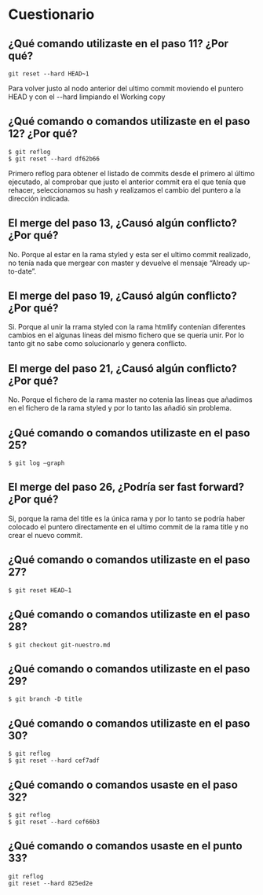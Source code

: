 # Cuestionario


## ¿Qué comando utilizaste en el paso 11? ¿Por qué?

~~~~
git reset --hard HEAD~1
~~~~

Para volver justo al nodo anterior del ultimo commit moviendo el puntero HEAD y con el --hard limpiando el Working copy

## ¿Qué comando o comandos utilizaste en el paso 12? ¿Por qué?

~~~~
$ git reflog
$ git reset --hard df62b66
~~~~

Primero reflog para obtener el listado de commits desde el primero al último ejecutado, al comprobar que justo el anterior commit era el que tenía que rehacer, seleccionamos su hash y realizamos el cambio del puntero a la dirección indicada.

## El merge del paso 13, ¿Causó algún conflicto? ¿Por qué?

No. Porque al estar en la rama styled y esta ser el ultimo commit realizado, no tenía nada que mergear con master y devuelve el mensaje “Already up-to-date”.

## El merge del paso 19, ¿Causó algún conflicto? ¿Por qué?

Si. Porque al unir la rrama styled con la rama htmlify contenían diferentes cambios en el algunas líneas del mismo fichero que se quería unir. Por lo tanto git no sabe como solucionarlo y genera conflicto.

## El merge del paso 21, ¿Causó algún conflicto? ¿Por qué?

No. Porque el fichero de la rama master no cotenia las líneas que añadimos en el fichero de la rama styled y por lo tanto las añadió sin problema.

## ¿Qué comando o comandos utilizaste en el paso 25?

~~~
$ git log –graph
~~~~

## El merge del paso 26, ¿Podría ser fast forward? ¿Por qué?

Si, porque la rama del title es la única rama y por lo tanto se podría haber colocado el puntero directamente en el ultimo commit de la rama title y no crear el nuevo commit.

## ¿Qué comando o comandos utilizaste en el paso 27?

~~~~
$ git reset HEAD~1
~~~~

## ¿Qué comando o comandos utilizaste en el paso 28?

~~~~
$ git checkout git-nuestro.md
~~~~

## ¿Qué comando o comandos utilizaste en el paso 29?

~~~~
$ git branch -D title
~~~~

## ¿Qué comando o comandos utilizaste en el paso 30?

~~~~
$ git reflog
$ git reset --hard cef7adf
~~~~

## ¿Qué comando o comandos usaste en el paso 32?

~~~~
$ git reflog
$ git reset --hard cef66b3
~~~~

## ¿Qué comando o comandos usaste en el punto 33?

~~~~
git reflog
git reset --hard 825ed2e
~~~~

